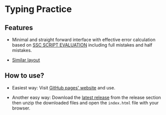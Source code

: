 # Typing Practice
## Features 
- Minimal and straight forward interface with effective error calculation based on [SSC SCRIPT EVALUATION](https://ssc.gov.in/for-candidates/script-evaluation) including full mistakes and half mistakes.

- [Similar layout](https://www3.digialm.com//OnlineAssessment/index.html?164@@M510)

## How to use?
- Easiest way: Visit [GitHub pages' website](https://surajkadian.github.io/TypingPractice/) and use.

- Another easy way: Download the [latest release](https://github.com/SurajKadian/TypingPractice/releases/latest) from the release section then unzip the downloaded files and open the `index.html` file with your browser.
